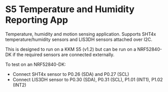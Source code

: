 # S5 Temperature and Humidity Reporting App

Temperature, humidity and motion sensing application. Supports SHT4x temperature/humidity sensors
and LIS3DH sensors attached over I2C.

This is designed to run on a KKM S5 (v1.2) but can be run on a NRF52840-DK if the required sensors are
connected externally.

To test on an NRF52840-DK:
- Connect SHT4x sensor to P0.26 (SDA) and P0.27 (SCL)
- Connect LIS3DH sensor to P0.30 (SDA), P0.31 (SCL), P1.01 (INT1), P1.02 (INT2)
